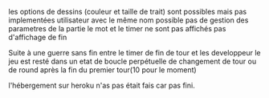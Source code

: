 les options de dessins (couleur et taille de trait) sont possibles mais pas implementées
utilisateur avec le même nom possible
pas de gestion des parametres de la partie
le mot et le timer ne sont pas affichés
pas d'affichage de fin

Suite à une guerre sans fin entre le timer de fin de tour et les developpeur le jeu est resté dans un etat de boucle perpétuelle de changement de tour ou de round après la fin du premier tour(10 pour le moment)

l'hébergement sur heroku n'as pas était fais car pas fini.